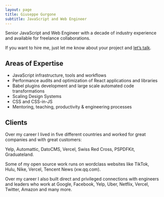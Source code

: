 ```yaml
---
layout: page
title: Giuseppe Gurgone
subtitle: JavaScript and Web Engineer
---
```


Senior JavaScript and Web Engineer with a decade of industry experience and available for freelance collaborations.

If you want to hire me, just let me know about your project and [let’s talk](https://twitter.com/messages/compose?recipient_id=75840965&text=Hey%20Giuseppe%20let%27s%20talk%20about%20working%20together).

## Areas of Expertise

- JavaScript infrastructure, tools and workflows
- Performance audits and optimization of React applications and libraries
- Babel plugins development and large scale automated code transformations
- Scaling Design Systems
- CSS and CSS-in-JS
- Mentoring, teaching, productivity & engineering processes

## Clients

Over my career I lived in five different countries and worked for great companies and with great customers:

Yelp, Automattic, DatoCMS, Vercel, Swiss Red Cross, PSPDFKit, Graduateland.

Some of my open source work runs on wordclass websites like TikTok, Hulu, Nike, Vercel, Tencent News (xw.qq.com).

Over my career I also built direct and privileged connections with engineers and leaders who work at Google, Facebook, Yelp, Uber, Netflix, Vercel, Twitter, Amazon and many more.
